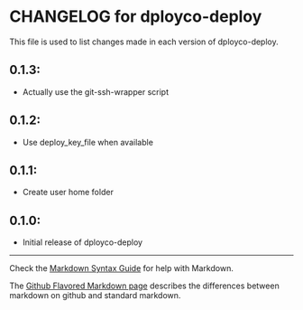 # CHANGELOG for dployco-deploy

This file is used to list changes made in each version of dployco-deploy.

## 0.1.3:

* Actually use the git-ssh-wrapper script

## 0.1.2:

* Use deploy_key_file when available

## 0.1.1:

* Create user home folder

## 0.1.0:

* Initial release of dployco-deploy

- - -
Check the [Markdown Syntax Guide](http://daringfireball.net/projects/markdown/syntax) for help with Markdown.

The [Github Flavored Markdown page](http://github.github.com/github-flavored-markdown/) describes the differences between markdown on github and standard markdown.
